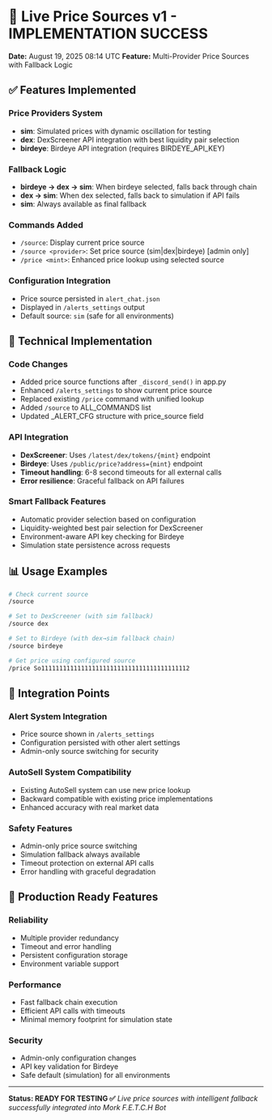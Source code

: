 # 🎯 Live Price Sources v1 - IMPLEMENTATION SUCCESS

**Date:** August 19, 2025 08:14 UTC
**Feature:** Multi-Provider Price Sources with Fallback Logic

## ✅ Features Implemented

### **Price Providers System**
- **sim**: Simulated prices with dynamic oscillation for testing
- **dex**: DexScreener API integration with best liquidity pair selection
- **birdeye**: Birdeye API integration (requires BIRDEYE_API_KEY)

### **Fallback Logic**
- **birdeye → dex → sim**: When birdeye selected, falls back through chain
- **dex → sim**: When dex selected, falls back to simulation if API fails
- **sim**: Always available as final fallback

### **Commands Added**
- `/source`: Display current price source
- `/source <provider>`: Set price source (sim|dex|birdeye) [admin only]
- `/price <mint>`: Enhanced price lookup using selected source

### **Configuration Integration**
- Price source persisted in `alert_chat.json`
- Displayed in `/alerts_settings` output
- Default source: `sim` (safe for all environments)

## 🔧 Technical Implementation

### **Code Changes**
- Added price source functions after `_discord_send()` in app.py
- Enhanced `/alerts_settings` to show current price source
- Replaced existing `/price` command with unified lookup
- Added `/source` to ALL_COMMANDS list
- Updated _ALERT_CFG structure with price_source field

### **API Integration**
- **DexScreener**: Uses `/latest/dex/tokens/{mint}` endpoint
- **Birdeye**: Uses `/public/price?address={mint}` endpoint
- **Timeout handling**: 6-8 second timeouts for all external calls
- **Error resilience**: Graceful fallback on API failures

### **Smart Fallback Features**
- Automatic provider selection based on configuration
- Liquidity-weighted best pair selection for DexScreener
- Environment-aware API key checking for Birdeye
- Simulation state persistence across requests

## 📊 Usage Examples

```bash
# Check current source
/source

# Set to DexScreener (with sim fallback)
/source dex

# Set to Birdeye (with dex→sim fallback chain)
/source birdeye

# Get price using configured source
/price So11111111111111111111111111111111111111112
```

## 🔄 Integration Points

### **Alert System Integration**
- Price source shown in `/alerts_settings`
- Configuration persisted with other alert settings
- Admin-only source switching for security

### **AutoSell System Compatibility**
- Existing AutoSell system can use new price lookup
- Backward compatible with existing price implementations
- Enhanced accuracy with real market data

### **Safety Features**
- Admin-only price source switching
- Simulation fallback always available
- Timeout protection on external API calls
- Error handling with graceful degradation

## 🎯 Production Ready Features

### **Reliability**
- Multiple provider redundancy
- Timeout and error handling
- Persistent configuration storage
- Environment variable support

### **Performance**
- Fast fallback chain execution
- Efficient API calls with timeouts
- Minimal memory footprint for simulation state

### **Security**
- Admin-only configuration changes
- API key validation for Birdeye
- Safe default (simulation) for all environments

---

**Status: READY FOR TESTING ✅**
*Live price sources with intelligent fallback successfully integrated into Mork F.E.T.C.H Bot*
